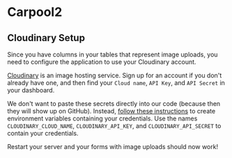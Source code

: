 # Carpool2

## Cloudinary Setup

Since you have columns in your tables that represent image uploads, you need to configure the application to use your Cloudinary account.

[Cloudinary](https://cloudinary.com/) is an image hosting service. Sign up for an account if you don't already have one, and then find your `Cloud name`, `API Key`, and `API Secret` in your dashboard.

We don't want to paste these secrets directly into our code (because then they will show up on GitHub). Instead, [follow these instructions](https://guides.firstdraft.com/storing-credentials-securely) to create environment variables containing your credentials. Use the names `CLOUDINARY_CLOUD_NAME`,
`CLOUDINARY_API_KEY`, and `CLOUDINARY_API_SECRET` to contain your credentials.

Restart your server and your forms with image uploads should now work!
